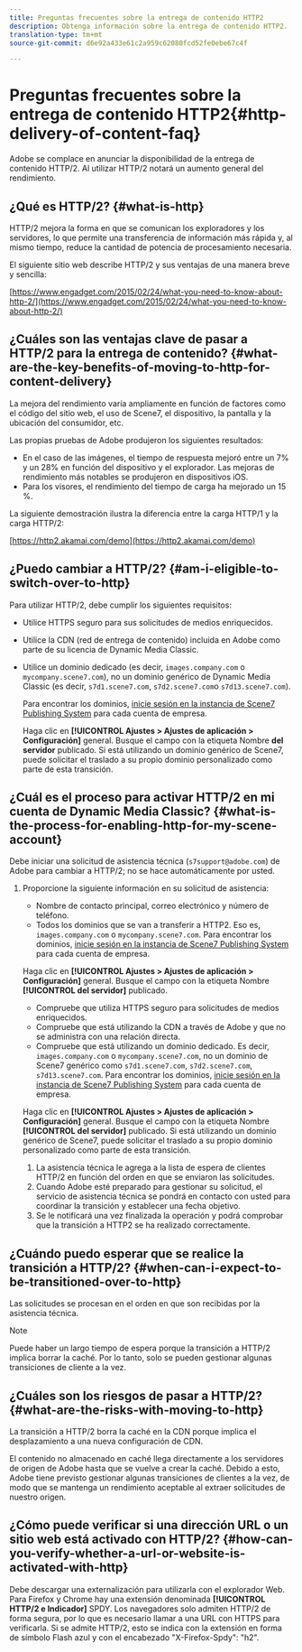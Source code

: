 ```yaml
---
title: Preguntas frecuentes sobre la entrega de contenido HTTP2
description: Obtenga información sobre la entrega de contenido HTTP2.
translation-type: tm+mt
source-git-commit: d6e92a433e61c2a959c62080fcd52fe0ebe67c4f

---
```



# Preguntas frecuentes sobre la entrega de contenido HTTP2{#http-delivery-of-content-faq}

Adobe se complace en anunciar la disponibilidad de la entrega de contenido HTTP/2. Al utilizar HTTP/2 notará un aumento general del rendimiento.

## ¿Qué es HTTP/2? {#what-is-http}

HTTP/2 mejora la forma en que se comunican los exploradores y los servidores, lo que permite una transferencia de información más rápida y, al mismo tiempo, reduce la cantidad de potencia de procesamiento necesaria.

El siguiente sitio web describe HTTP/2 y sus ventajas de una manera breve y sencilla:

[https://www.engadget.com/2015/02/24/what-you-need-to-know-about-http-2/](https://www.engadget.com/2015/02/24/what-you-need-to-know-about-http-2/)

## ¿Cuáles son las ventajas clave de pasar a HTTP/2 para la entrega de contenido? {#what-are-the-key-benefits-of-moving-to-http-for-content-delivery}

La mejora del rendimiento varía ampliamente en función de factores como el código del sitio web, el uso de Scene7, el dispositivo, la pantalla y la ubicación del consumidor, etc.

Las propias pruebas de Adobe produjeron los siguientes resultados:

* En el caso de las imágenes, el tiempo de respuesta mejoró entre un 7% y un 28% en función del dispositivo y el explorador. Las mejoras de rendimiento más notables se produjeron en dispositivos iOS.
* Para los visores, el rendimiento del tiempo de carga ha mejorado un 15 %.

La siguiente demostración ilustra la diferencia entre la carga HTTP/1 y la carga HTTP/2:

[https://http2.akamai.com/demo](https://http2.akamai.com/demo)

## ¿Puedo cambiar a HTTP/2? {#am-i-eligible-to-switch-over-to-http}

Para utilizar HTTP/2, debe cumplir los siguientes requisitos:

* Utilice HTTPS seguro para sus solicitudes de medios enriquecidos.
* Utilice la CDN (red de entrega de contenido) incluida en Adobe como parte de su licencia de Dynamic Media Classic.
* Utilice un dominio dedicado (es decir, `images.company.com` o `mycompany.scene7.com`), no un dominio genérico de Dynamic Media Classic (es decir, `s7d1.scene7.com`, `s7d2.scene7.com`o `s7d13.scene7.com`).

   Para encontrar los dominios, [inicie sesión en la instancia de Scene7 Publishing System](https://www.adobe.com/marketing-cloud/experience-manager/scene7-login.html) para cada cuenta de empresa.

   Haga clic en **[!UICONTROL Ajustes > Ajustes de aplicación > Configuración]** general. Busque el campo con la etiqueta Nombre **del servidor** publicado. Si está utilizando un dominio genérico de Scene7, puede solicitar el traslado a su propio dominio personalizado como parte de esta transición.

## ¿Cuál es el proceso para activar HTTP/2 en mi cuenta de Dynamic Media Classic? {#what-is-the-process-for-enabling-http-for-my-scene-account}

Debe iniciar una solicitud de asistencia técnica (`s7support@adobe.com`) de Adobe para cambiar a HTTP/2; no se hace automáticamente por usted.

1. Proporcione la siguiente información en su solicitud de asistencia:

   * Nombre de contacto principal, correo electrónico y número de teléfono.
   * Todos los dominios que se van a transferir a HTTP2. Eso es, `images.company.com` o `mycompany.scene7.com`.
   Para encontrar los dominios, [inicie sesión en la instancia de Scene7 Publishing System](https://www.adobe.com/marketing-cloud/experience-manager/scene7-login.html) para cada cuenta de empresa.

   Haga clic en **[!UICONTROL Ajustes > Ajustes de aplicación > Configuración]** general. Busque el campo con la etiqueta Nombre **[!UICONTROL del servidor]** publicado.

   * Compruebe que utiliza HTTPS seguro para solicitudes de medios enriquecidos.
   * Compruebe que está utilizando la CDN a través de Adobe y que no se administra con una relación directa.
   * Compruebe que está utilizando un dominio dedicado. Es decir, `images.company.com` o `mycompany.scene7.com`, no un dominio de Scene7 genérico como `s7d1.scene7.com`, `s7d2.scene7.com`, `s7d13.scene7.com`.
   Para encontrar los dominios, [inicie sesión en la instancia de Scene7 Publishing System](https://www.adobe.com/marketing-cloud/experience-manager/scene7-login.html) para cada cuenta de empresa.

   Haga clic en **[!UICONTROL Ajustes > Ajustes de aplicación > Configuración]** general. Busque el campo con la etiqueta Nombre **[!UICONTROL del servidor]** publicado. Si está utilizando un dominio genérico de Scene7, puede solicitar el traslado a su propio dominio personalizado como parte de esta transición.

   1. La asistencia técnica le agrega a la lista de espera de clientes HTTP/2 en función del orden en que se enviaron las solicitudes.
   1. Cuando Adobe esté preparado para gestionar su solicitud, el servicio de asistencia técnica se pondrá en contacto con usted para coordinar la transición y establecer una fecha objetivo.
   1. Se le notificará una vez finalizada la operación y podrá comprobar que la transición a HTTP2 se ha realizado correctamente.



## ¿Cuándo puedo esperar que se realice la transición a HTTP/2? {#when-can-i-expect-to-be-transitioned-over-to-http}

Las solicitudes se procesan en el orden en que son recibidas por la asistencia técnica.

>[!NOTE]
>
>Puede haber un largo tiempo de espera porque la transición a HTTP/2 implica borrar la caché. Por lo tanto, solo se pueden gestionar algunas transiciones de cliente a la vez.

## ¿Cuáles son los riesgos de pasar a HTTP/2? {#what-are-the-risks-with-moving-to-http}

La transición a HTTP/2 borra la caché en la CDN porque implica el desplazamiento a una nueva configuración de CDN.

El contenido no almacenado en caché llega directamente a los servidores de origen de Adobe hasta que se vuelve a crear la caché. Debido a esto, Adobe tiene previsto gestionar algunas transiciones de clientes a la vez, de modo que se mantenga un rendimiento aceptable al extraer solicitudes de nuestro origen.

## ¿Cómo puede verificar si una dirección URL o un sitio web está activado con HTTP/2? {#how-can-you-verify-whether-a-url-or-website-is-activated-with-http}

Debe descargar una externalización para utilizarla con el explorador Web. Para Firefox y Chrome hay una extensión denominada **[!UICONTROL HTTP/2 e Indicador]** SPDY. Los navegadores solo admiten HTTP/2 de forma segura, por lo que es necesario llamar a una URL con HTTPS para verificarla. Si se admite HTTP/2, esto se indica con la extensión en forma de símbolo Flash azul y con el encabezado &quot;X-Firefox-Spdy&quot;: &quot;h2&quot;.

